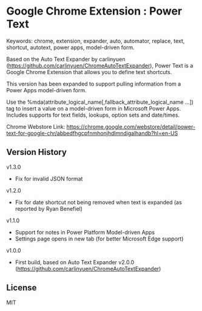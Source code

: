 Google Chrome Extension : Power Text
=========================
Keywords: chrome, extension, expander, auto, automator, replace, text, shortcut, autotext, power apps, model-driven form.

Based on the Auto Text Expander by carlinyuen (https://github.com/carlinyuen/ChromeAutoTextExpander), Power Text is a Google Chrome Extension that allows you to define text shortcuts.

This version has been expanded to support pulling information from a Power Apps model-driven form.

Use the %mda\(attribute_logical_name\[,fallback_attribute_logical_name ...\]\) tag to insert a value on a model-driven form in Microsoft Power Apps. Includes supports for text fields, lookups, option sets and date/times.

Chrome Webstore Link:
https://chrome.google.com/webstore/detail/power-text-for-google-chr/abbedfhgcpfnmhonjhdlmndigalhandb?hl=en-US

## Version History
v1.3.0
 - Fix for invalid JSON format

v1.2.0
 - Fix for date shortcut not being removed when text is expanded (as reported by Ryan Benefiel)

v1.1.0
 - Support for notes in Power Platform Model-driven Apps
 - Settings page opens in new tab (for better Microsoft Edge support)
 
v1.0.0
 - First build, based on Auto Text Expander v2.0.0 (https://github.com/carlinyuen/ChromeAutoTextExpander)

## License
MIT
